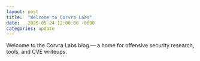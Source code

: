 ```yaml
---
layout: post
title:  "Welcome to Corvra Labs"
date:   2025-05-24 12:00:00 -0600
categories: update
---
```


Welcome to the Corvra Labs blog — a home for offensive security research, tools, and CVE writeups.
